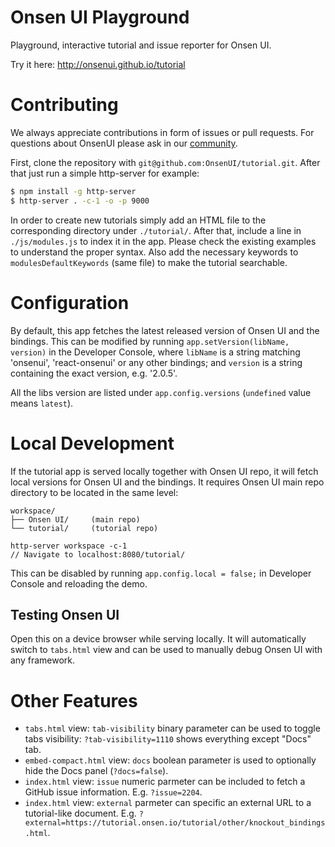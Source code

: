 # Onsen UI Playground

Playground, interactive tutorial and issue reporter for Onsen UI.

Try it here: http://onsenui.github.io/tutorial

# Contributing

We always appreciate contributions in form of issues or pull requests. For questions about OnsenUI please ask in our [community](https://community.onsen.io/).  

First, clone the repository with `git@github.com:OnsenUI/tutorial.git`. After that just run a simple http-server for example:

```bash
$ npm install -g http-server
$ http-server . -c-1 -o -p 9000
```

In order to create new tutorials simply add an HTML file to the corresponding directory under `./tutorial/`. After that, include a line in `./js/modules.js` to index it in the app. Please check the existing examples to understand the proper syntax. Also add the necessary keywords to `modulesDefaultKeywords` (same file) to make the tutorial searchable.

# Configuration

By default, this app fetches the latest released version of Onsen UI and the bindings. This can be modified by running `app.setVersion(libName, version)` in the Developer Console, where `libName` is a string matching 'onsenui', 'react-onsenui' or any other bindings; and `version` is a string containing the exact version, e.g. '2.0.5'.

All the libs version are listed under `app.config.versions` (`undefined` value means `latest`).

# Local Development

If the tutorial app is served locally together with Onsen UI repo, it will fetch local versions for Onsen UI and the bindings. It requires Onsen UI main repo directory to be located in the same level:

```
workspace/
├── Onsen UI/     (main repo)
└── tutorial/     (tutorial repo)

http-server workspace -c-1
// Navigate to localhost:8080/tutorial/
```

This can be disabled by running `app.config.local = false;` in Developer Console and reloading the demo.

## Testing Onsen UI

Open this on a device browser while serving locally. It will automatically switch to `tabs.html` view and can be used to manually debug Onsen UI with any framework.

# Other Features

* `tabs.html` view: `tab-visibility` binary parameter can be used to toggle tabs visibility: `?tab-visibility=1110` shows everything except "Docs" tab.
* `embed-compact.html` view: `docs` boolean parameter is used to optionally hide the Docs panel (`?docs=false`).
* `index.html` view: `issue` numeric parmeter can be included to fetch a GitHub issue information. E.g. `?issue=2204`.
* `index.html` view: `external` parmeter can specific an external URL to a tutorial-like document. E.g. `?external=https://tutorial.onsen.io/tutorial/other/knockout_bindings.html`.
